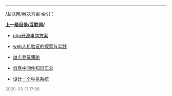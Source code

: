 
----

/互联网/解决方案 索引：


**[上一级目录/互联网/](/互联网/)**

- [php开源电商方案](/互联网/解决方案/php开源电商方案)

- [web人机验证的探索与实践](/互联网/解决方案/web人机验证的探索与实践)

- [单点登录策略](/互联网/解决方案/单点登录策略)

- [消息中间件知识汇总](/互联网/解决方案/消息中间件知识汇总)

- [设计一个秒杀系统](/互联网/解决方案/设计一个秒杀系统)


<font size=2 color='grey'> 2020-03-11 17:08 </font>